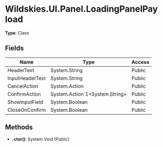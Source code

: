 ﻿# Wildskies.UI.Panel.LoadingPanelPayload

**Type**: Class

## Fields

| Name | Type | Access |
|------|------|--------|
| HeaderText | System.String | Public |
| InputHeaderText | System.String | Public |
| CancelAction | System.Action | Public |
| ConfirmAction | System.Action`1<System.String> | Public |
| ShowInputField | System.Boolean | Public |
| CloseOnConfirm | System.Boolean | Public |

## Methods

- **.ctor()**: System.Void (Public)

